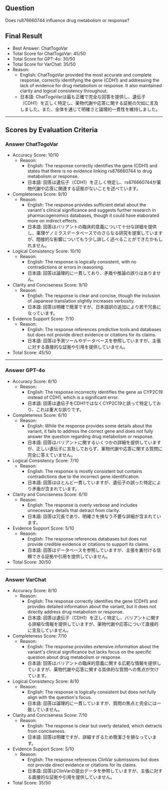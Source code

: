 ## Question

Does rs876660744 influence drug metabolism or response?

## Final Result

- Best Answer: ChatTogoVar
- Total Score for ChatTogoVar: 45/50
- Total Score for GPT-4o: 30/50
- Total Score for VarChat: 35/50
- Reason:
  - English: ChatTogoVar provided the most accurate and complete response, correctly identifying the gene (CDH1) and addressing the lack of evidence for drug metabolism or response. It also maintained clarity and logical consistency throughout.
  - 日本語: ChatTogoVarは最も正確で完全な回答を提供し、遺伝子（CDH1）を正しく特定し、薬物代謝や応答に関する証拠の欠如に言及しました。また、全体を通じて明確さと論理的一貫性を維持しました。

---

## Scores by Evaluation Criteria

### Answer ChatTogoVar
- Accuracy Score: 10/10
  - Reason: 
    - English: The response correctly identifies the gene (CDH1) and states that there is no evidence linking rs876660744 to drug metabolism or response.
    - 日本語: 回答は遺伝子（CDH1）を正しく特定し、rs876660744が薬物代謝や応答に関連する証拠がないことを述べています。
- Completeness Score: 9/10
  - Reason: 
    - English: The response provides sufficient detail about the variant's clinical significance and suggests further research in pharmacogenomics databases, though it could have elaborated more on indirect effects.
    - 日本語: 回答はバリアントの臨床的意義について十分な詳細を提供し、薬理ゲノミクスデータベースでのさらなる研究を提案していますが、間接的な影響についてもう少し詳しく述べることができたかもしれません。
- Logical Consistency Score: 10/10
  - Reason: 
    - English: The response is logically consistent, with no contradictions or errors in reasoning.
    - 日本語: 回答は論理的に一貫しており、矛盾や推論の誤りはありません。
- Clarity and Conciseness Score: 9/10
  - Reason: 
    - English: The response is clear and concise, though the inclusion of Japanese translation slightly increases verbosity.
    - 日本語: 回答は明確で簡潔ですが、日本語訳の追加により若干冗長になっています。
- Evidence Support Score: 7/10
  - Reason: 
    - English: The response references predictive tools and databases but does not provide direct evidence or citations for its claims.
    - 日本語: 回答は予測ツールやデータベースを参照していますが、主張に対する直接的な証拠や引用を提供していません。
- Total Score: 45/50

---

### Answer GPT-4o
- Accuracy Score: 6/10
  - Reason: 
    - English: The response incorrectly identifies the gene as CYP2C19 instead of CDH1, which is a significant error.
    - 日本語: 回答は遺伝子をCDH1ではなくCYP2C19と誤って特定しており、これは重大な誤りです。
- Completeness Score: 6/10
  - Reason: 
    - English: While the response provides some details about the variant, it fails to address the correct gene and does not fully answer the question regarding drug metabolism or response.
    - 日本語: 回答はバリアントに関するいくつかの詳細を提供していますが、正しい遺伝子に言及しておらず、薬物代謝や応答に関する質問に完全に答えていません。
- Logical Consistency Score: 7/10
  - Reason: 
    - English: The response is mostly consistent but contains contradictions due to the incorrect gene identification.
    - 日本語: 回答はほとんど一貫していますが、遺伝子の誤った特定により矛盾が含まれています。
- Clarity and Conciseness Score: 6/10
  - Reason: 
    - English: The response is overly verbose and includes unnecessary details that detract from clarity.
    - 日本語: 回答は冗長であり、明確さを損なう不要な詳細が含まれています。
- Evidence Support Score: 5/10
  - Reason: 
    - English: The response references databases but does not provide credible evidence or citations to support its claims.
    - 日本語: 回答はデータベースを参照していますが、主張を裏付ける信頼できる証拠や引用を提供していません。
- Total Score: 30/50

---

### Answer VarChat
- Accuracy Score: 8/10
  - Reason: 
    - English: The response correctly identifies the gene (CDH1) and provides detailed information about the variant, but it does not directly address drug metabolism or response.
    - 日本語: 回答は遺伝子（CDH1）を正しく特定し、バリアントに関する詳細な情報を提供していますが、薬物代謝や応答について直接的に言及していません。
- Completeness Score: 7/10
  - Reason: 
    - English: The response provides extensive information about the variant's clinical significance but lacks focus on the specific question about drug metabolism or response.
    - 日本語: 回答はバリアントの臨床的意義に関する広範な情報を提供していますが、薬物代謝や応答に関する具体的な質問への焦点が欠けています。
- Logical Consistency Score: 8/10
  - Reason: 
    - English: The response is logically consistent but does not fully align with the question's focus.
    - 日本語: 回答は論理的に一貫していますが、質問の焦点と完全には一致していません。
- Clarity and Conciseness Score: 7/10
  - Reason: 
    - English: The response is clear but overly detailed, which detracts from conciseness.
    - 日本語: 回答は明確ですが、詳細すぎるため簡潔さを損なっています。
- Evidence Support Score: 5/10
  - Reason: 
    - English: The response references ClinVar submissions but does not provide direct evidence or citations for its claims.
    - 日本語: 回答はClinVarの提出データを参照していますが、主張に対する直接的な証拠や引用を提供していません。
- Total Score: 35/50